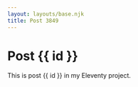 ```yaml
---
layout: layouts/base.njk
title: Post 3849
---
```


# Post {{ id }}

This is post {{ id }} in my Eleventy project.
